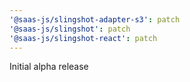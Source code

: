 ```yaml
---
'@saas-js/slingshot-adapter-s3': patch
'@saas-js/slingshot': patch
'@saas-js/slingshot-react': patch
---
```


Initial alpha release
